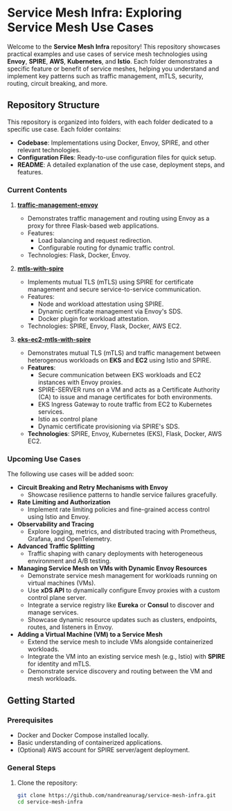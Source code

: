 # Service Mesh Infra: Exploring Service Mesh Use Cases

Welcome to the **Service Mesh Infra** repository! This repository showcases practical examples and use cases of service mesh technologies using **Envoy**, **SPIRE**, **AWS**, **Kubernetes**, and **Istio**. Each folder demonstrates a specific feature or benefit of service meshes, helping you understand and implement key patterns such as traffic management, mTLS, security, routing, circuit breaking, and more.

## Repository Structure

This repository is organized into folders, with each folder dedicated to a specific use case. Each folder contains:
- **Codebase**: Implementations using Docker, Envoy, SPIRE, and other relevant technologies.
- **Configuration Files**: Ready-to-use configuration files for quick setup.
- **README**: A detailed explanation of the use case, deployment steps, and features.

### Current Contents

1. **[traffic-management-envoy](./traffic-management-envoy/Readme.md)**
   - Demonstrates traffic management and routing using Envoy as a proxy for three Flask-based web applications.
   - Features:
     - Load balancing and request redirection.
     - Configurable routing for dynamic traffic control.
   - Technologies: Flask, Docker, Envoy.

2. **[mtls-with-spire](./mtls-with-spire-envoy/Readme.md)**
   - Implements mutual TLS (mTLS) using SPIRE for certificate management and secure service-to-service communication.
   - Features:
     - Node and workload attestation using SPIRE.
     - Dynamic certificate management via Envoy's SDS.
     - Docker plugin for workload attestation.
   - Technologies: SPIRE, Envoy, Flask, Docker, AWS EC2.

2. **[eks-ec2-mtls-with-spire](./eks-ec2-mtls-with-spire-istio/Readme.md)**
   - Demonstrates mutual TLS (mTLS) and traffic management between heterogenous workloads on **EKS** and **EC2** using Istio and SPIRE.
   - **Features**:
     - Secure communication between EKS workloads and EC2 instances with Envoy proxies.
     - SPIRE-SERVER runs on a VM and acts as a Certificate Authority (CA) to issue and manage certificates for both environments.
     - EKS Ingress Gateway to route traffic from EC2 to Kubernetes services.
     - Istio as control plane 
     - Dynamic certificate provisioning via SPIRE's SDS.
   - **Technologies**: SPIRE, Envoy, Kubernetes (EKS), Flask, Docker, AWS EC2.


### Upcoming Use Cases

The following use cases will be added soon:

- **Circuit Breaking and Retry Mechanisms with Envoy**
  - Showcase resilience patterns to handle service failures gracefully.
- **Rate Limiting and Authorization**
  - Implement rate limiting policies and fine-grained access control using Istio and Envoy.
- **Observability and Tracing**
  - Explore logging, metrics, and distributed tracing with Prometheus, Grafana, and OpenTelemetry.
- **Advanced Traffic Splitting**
  - Traffic shaping with canary deployments with heterogeneous environment and A/B testing.
- **Managing Service Mesh on VMs with Dynamic Envoy Resources**
  - Demonstrate service mesh management for workloads running on virtual machines (VMs).
  - Use **xDS API** to dynamically configure Envoy proxies with a custom control plane server.
  - Integrate a service registry like **Eureka** or **Consul** to discover and manage services.
  - Showcase dynamic resource updates such as clusters, endpoints, routes, and listeners in Envoy.
- **Adding a Virtual Machine (VM) to a Service Mesh**
  - Extend the service mesh to include VMs alongside containerized workloads.
  - Integrate the VM into an existing service mesh (e.g., Istio) with **SPIRE** for identity and mTLS.
  - Demonstrate service discovery and routing between the VM and mesh workloads.


## Getting Started

### Prerequisites
- Docker and Docker Compose installed locally.
- Basic understanding of containerized applications.
- (Optional) AWS account for SPIRE server/agent deployment.

### General Steps
1. Clone the repository:
   ```bash
   git clone https://github.com/nandreanurag/service-mesh-infra.git
   cd service-mesh-infra
